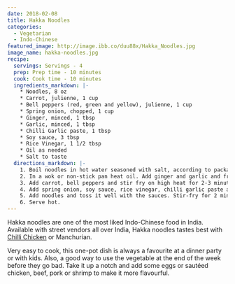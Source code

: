 ```yaml
---
date: 2018-02-08
title: Hakka Noodles
categories:
  - Vegetarian
  - Indo-Chinese
featured_image: http://image.ibb.co/duu88x/Hakka_Noodles.jpg
image_name: hakka-noodles.jpg
recipe:
  servings: Servings - 4
  prep: Prep time - 10 minutes
  cook: Cook time - 10 minutes
  ingredients_markdown: |-
    * Noodles, 8 oz
    * Carrot, julienne, 1 cup
    * Bell peppers (red, green and yellow), julienne, 1 cup
    * Spring onion, chopped, 1 cup 
    * Ginger, minced, 1 tbsp
    * Garlic, minced, 1 tbsp
    * Chilli Garlic paste, 1 tbsp
    * Soy sauce, 3 tbsp
    * Rice Vinegar, 1 1/2 tbsp
    * Oil as needed
    * Salt to taste
  directions_markdown: |-
    1. Boil noodles in hot water seasoned with salt, according to package instructions. Rinse with cold water in a colander.   Add 1 Tsp oil so that noodles don’t stick to each other.
    2. In a wok or non-stick pan heat oil. Add ginger and garlic and fry for a minute on high flame.
    3. Add carrot, bell peppers and stir fry on high heat for 2-3 minutes. Do not overcook the vegetables.
    4. Add spring onion, soy sauce, rice vinegar, chilli garlic paste and salt and mix well. 
    5. Add noodles and toss it well with the sauces. Stir-fry for 2 minutes. 
    6. Serve hot.
---
```

 Hakka noodles are one of the most liked Indo-Chinese food in India. Available with street vendors all over India, Hakka noodles tastes best with [Chilli Chicken](https://www.spicesandmix.com/non-vegetarian/indo-chinese/2018/01/31/chilli-chicken/) or Manchurian. 

Very easy to cook, this one-pot dish is always a favourite at a dinner party or with kids. Also, a good way to use the vegetable at the end of the week before they go bad. Take it up a notch and add some eggs or sautéed chicken, beef, pork or shrimp to make it more flavourful. 
